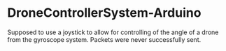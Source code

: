 # DroneControllerSystem-Arduino
Supposed to use a joystick to allow for controlling of the angle of a drone from the gyroscope system. Packets were never successfully sent.
